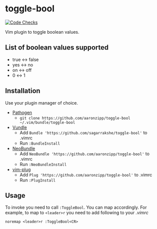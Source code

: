 # toggle-bool

[![Code Checks](https://github.com/aaronzipp/toggle-bool/actions/workflows/testing.yml/badge.svg?branch=master)](https://github.com/aaronzipp/toggle-bool/actions/workflows/testing.yml)

Vim plugin to toggle boolean values.


## List of boolean values supported

- true &harr; false 
- yes &harr; no 
- on &harr; off
- 0 &harr; 1


## Installation

Use your plugin manager of choice.

- [Pathogen](https://github.com/tpope/vim-pathogen)
  - `git clone https://github.com/aaronzipp/toggle-bool ~/.vim/bundle/toggle-bool`
- [Vundle](https://github.com/gmarik/vundle)
  - Add `Bundle 'https://github.com/sagarrakshe/toggle-bool'` to .vimrc
  - Run `:BundleInstall`
- [NeoBundle](https://github.com/Shougo/neobundle.vim)
  - Add `NeoBundle 'https://github.com/aaronzipp/toggle-bool'` to .vimrc
  - Run `:NeoBundleInstall`
- [vim-plug](https://github.com/junegunn/vim-plug)
  - Add `Plug 'https://github.com/aaronzipp/toggle-bool'` to .vimrc
  - Run `:PlugInstall`


## Usage

To invoke you need to call `:ToggleBool`. You can map accordingly.
For example, to map to `<leader>r` you need to add following to your *.vimrc*

    noremap <leader>r :ToggleBool<CR>
